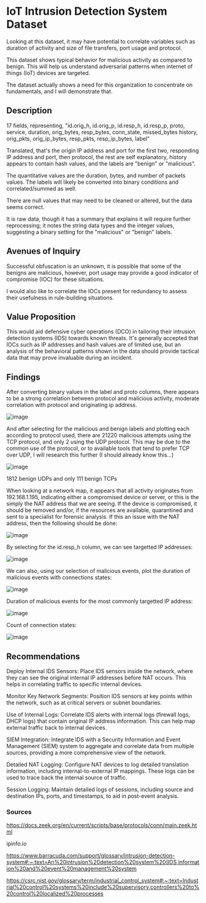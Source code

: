 # IoT Intrusion Detection System Dataset

Looking at this dataset, it may have potential to correlate variables such as duration of activity and size of file transfers, port usage and protocol.

This dataset shows typical behavior for malicious activity as compared to benign. This will help us understand adversarial patterns when internet of things (IoT) devices are targeted. 

The dataset actually shows a need for this organization to concentrate on fundamentals, and I will demonstrate that.

## Description

17 fields, representing, 	"id.orig_h, id.orig_p, id.resp_h, id.resp_p, proto, service, duration, orig_bytes, resp_bytes, conn_state, missed_bytes	history, orig_pkts, orig_ip_bytes,	resp_pkts, resp_ip_bytes, label"

Translated, that's the origin IP address and port for the first two, responding IP address and port, then protocol, the rest are self explanatory, history appears to contain hash values, and the labels are "benign" or "malicious".

The quantitative values are the duration, bytes, and number of packets values. The labels will likely be converted into binary conditions and correlated/summed as well.

There are null values that may need to be cleaned or altered, but the data seems correct.

It is raw data, though it has a summary that explains it will require further reprocessing; it notes the string data types and the integer values, suggesting a binary setting for the "malicious" or "benign" labels.

## Avenues of Inquiry

Successful obfuscation is an unknown, it is possible that some of the benigns are malicious, however, port usage may provide a good indicator of compromise (IOC) for these situations.

I would also like to correlate the IOCs present for redundancy to assess their usefulness in rule-building situations.

## Value Proposition

This would aid defensive cyber operations (DCO) in tailoring their intrusion detection systems (IDS) towards known threats. It's generally accepted that IOCs such as IP addresses and hash values are of limited use, but an analysis of the behavioral patterns shown in the data should provide tactical data that may prove invaluable during an incident.


## Findings

After converting binary values in the label and proto columns, there appears to be a strong correlation between protocol and malicious activity, moderate correlation with protocol and originating ip address.

![image](https://github.com/sdave777/Internet-of-Things_IDS_Data/assets/132175768/ee4c0e1d-310c-48e9-8842-b351c653b60c)

And after selecting for the malicious and benign labels and plotting each according to protocol used, there are 21220 malicious attempts using the TCP protocol, and only 2 using the UDP protocol. This may be due to the common use of the protocol, or to available tools that tend to prefer TCP over UDP, I will research this further (I should already know this...)

![image](https://github.com/sdave777/Internet-of-Things_IDS_Data/assets/132175768/539e80e4-1f9c-469c-a691-d03b27d74419)


1812 benign UDPs and only 111 benign TCPs

When looking at a network map, it appears that all activity originates from 192.168.1.195, indicating either a compromised device or server, or this is the simply the NAT address that we are seeing. If the device is compromised, it should be removed and/or, if the resources are available, quarantined and sent to a specialist for forensic analysis. If this an issue with the NAT address, then the following should be done:

![image](https://github.com/sdave777/Internet-of-Things_IDS_Data/assets/132175768/4a80627d-5d8a-4685-a599-6a14fac61621)


By selecting for the id.resp_h column, we can see targetted IP addresses:

![image](https://github.com/sdave777/Internet-of-Things_IDS_Data/assets/132175768/6156014c-c47d-4a60-a177-194a112357b9)

We can also, using our selection of malicious events, plot the duration of malicious events with connections states:

![image](https://github.com/sdave777/Internet-of-Things_IDS_Data/assets/132175768/99726a4f-28e4-4fd5-b8cc-55eee27712bf)

Duration of malicious events for the most commonly targetted IP address:

![image](https://github.com/sdave777/Internet-of-Things_IDS_Data/assets/132175768/efd5fc49-6154-4ef1-bcce-95024393ad86)

Count of connection states:

![image](https://github.com/sdave777/Internet-of-Things_IDS_Data/assets/132175768/5c9e4855-068e-4992-9778-fde2721bd512)



## Recommendations

Deploy Internal IDS Sensors: Place IDS sensors inside the network, where they can see the original internal IP addresses before NAT occurs. This helps in correlating traffic to specific internal devices.

Monitor Key Network Segments: Position IDS sensors at key points within the network, such as at critical servers or subnet boundaries.

Use of Internal Logs: Correlate IDS alerts with internal logs (firewall logs, DHCP logs) that contain original IP address information. This can help map external traffic back to internal devices.

SIEM Integration: Integrate IDS with a Security Information and Event Management (SIEM) system to aggregate and correlate data from multiple sources, providing a more comprehensive view of the network.

Detailed NAT Logging: Configure NAT devices to log detailed translation information, including internal-to-external IP mappings. These logs can be used to trace back the internal source of traffic.

Session Logging: Maintain detailed logs of sessions, including source and destination IPs, ports, and timestamps, to aid in post-event analysis.

### Sources

https://docs.zeek.org/en/current/scripts/base/protocols/conn/main.zeek.html

ipinfo.io

https://www.barracuda.com/support/glossary/intrusion-detection-system#:~:text=An%20intrusion%20detection%20system%20(IDS,information%20and%20event%20management%20system

https://csrc.nist.gov/glossary/term/industrial_control_system#:~:text=Industrial%20control%20systems%20include%20supervisory,controllers%20to%20control%20localized%20processes

